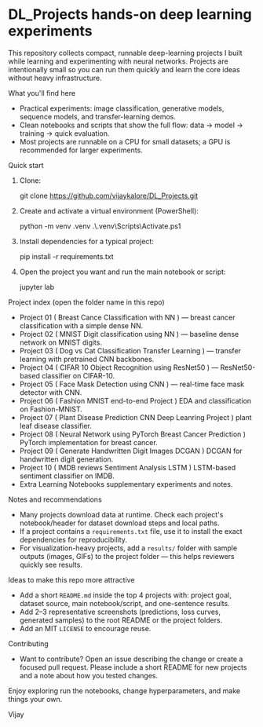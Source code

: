 ﻿# DL_Projects  hands-on deep learning experiments

This repository collects compact, runnable deep-learning projects I built while learning and experimenting with neural networks. Projects are intentionally small so you can run them quickly and learn the core ideas without heavy infrastructure.

What you'll find here
- Practical experiments: image classification, generative models, sequence models, and transfer-learning demos.
- Clean notebooks and scripts that show the full flow: data -> model -> training -> quick evaluation.
- Most projects are runnable on a CPU for small datasets; a GPU is recommended for larger experiments.

Quick start
1. Clone:

   git clone https://github.com/vijaykalore/DL_Projects.git

2. Create and activate a virtual environment (PowerShell):

   python -m venv .venv
   .\\.venv\\Scripts\\Activate.ps1

3. Install dependencies for a typical project:

   pip install -r requirements.txt

4. Open the project you want and run the main notebook or script:

   jupyter lab

Project index (open the folder name in this repo)
- Project 01 ( Breast Cance Classification with NN ) — breast cancer classification with a simple dense NN.
- Project 02 ( MNIST Digit classification using NN ) — baseline dense network on MNIST digits.
- Project 03 ( Dog vs Cat Classification Transfer Learning ) — transfer learning with pretrained CNN backbones.
- Project 04 ( CIFAR 10 Object Recognition using ResNet50 ) — ResNet50-based classifier on CIFAR-10.
- Project 05 ( Face Mask Detection using CNN ) — real-time face mask detector with CNN.
- Project 06 ( Fashion MNIST end-to-end Project )  EDA and classification on Fashion-MNIST.
- Project 07 ( Plant Disease Prediction CNN Deep Leanring Project )  plant leaf disease classifier.
- Project 08 ( Neural Network using PyTorch Breast Cancer Prediction )  PyTorch implementation for breast cancer.
- Project 09 ( Generate Handwritten Digit Images DCGAN )  DCGAN for handwritten digit generation.
- Project 10 ( IMDB reviews Sentiment Analysis LSTM )  LSTM-based sentiment classifier on IMDB.
- Extra Learning Notebooks  supplementary experiments and notes.

Notes and recommendations
- Many projects download data at runtime. Check each project's notebook/header for dataset download steps and local paths.
- If a project contains a `requirements.txt` file, use it to install the exact dependencies for reproducibility.
- For visualization-heavy projects, add a `results/` folder with sample outputs (images, GIFs) to the project folder — this helps reviewers quickly see results.

Ideas to make this repo more attractive
- Add a short `README.md` inside the top 4 projects with: project goal, dataset source, main notebook/script, and one-sentence results.
- Add 2–3 representative screenshots (predictions, loss curves, generated samples) to the root README or the project folders.
- Add an MIT `LICENSE` to encourage reuse.

Contributing
- Want to contribute? Open an issue describing the change or create a focused pull request. Please include a short README for new projects and a note about how you tested changes.

Enjoy exploring  run the notebooks, change hyperparameters, and make things your own.

 Vijay
